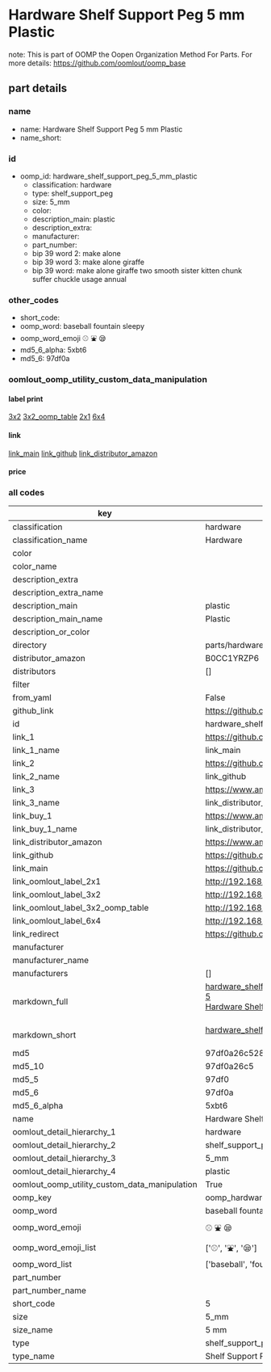 # Hardware Shelf Support Peg 5 mm Plastic  

note: This is part of OOMP the Oopen Organization Method For Parts. For more details: https://github.com/oomlout/oomp_base

##  part details
  







### name
* name: Hardware Shelf Support Peg 5 mm Plastic
* name_short: 
### id
* oomp_id: hardware_shelf_support_peg_5_mm_plastic
  * classification: hardware
  * type: shelf_support_peg
  * size: 5_mm
  * color: 
  * description_main: plastic
  * description_extra: 
  * manufacturer: 
  * part_number: 
  * bip 39 word 2: make alone
  * bip 39 word 3: make alone giraffe
  * bip 39 word: make alone giraffe two smooth sister kitten chunk suffer chuckle usage annual

### other_codes
* short_code: 
* oomp_word: baseball fountain sleepy
* oomp_word_emoji :baseball: :fountain: :sleepy:
* md5_6_alpha: 5xbt6
* md5_6: 97df0a






### oomlout_oomp_utility_custom_data_manipulation
#### label print
[3x2](http://192.168.1.245:1112/?label=oomp%205xbt6)
[3x2_oomp_table](http://192.168.1.108:1112/?label=oomp%205xbt6)
[2x1](http://192.168.1.242:1112/?label=oomp%205xbt6)
[6x4](http://192.168.1.55:1112/?label=oomp%205xbt6)    

#### link

[link_main](https://github.com/oomlout/oomlout_oomp_version_1_messy/tree/main/parts/hardware_shelf_support_peg_5_mm_plastic) [link_github](https://github.com/oomlout/oomlout_oomp_version_1_messy/tree/main/parts/hardware_shelf_support_peg_5_mm_plastic) [link_distributor_amazon](https://www.amazon.co.uk/dp/B0CC1YRZP6)                            

#### price







### all codes 
| key | value |  
| --- | --- |  
| classification | hardware |  
| classification_name | Hardware |  
| color |  |  
| color_name |  |  
| description_extra |  |  
| description_extra_name |  |  
| description_main | plastic |  
| description_main_name | Plastic |  
| description_or_color |   |  
| directory | parts/hardware_shelf_support_peg_5_mm_plastic |  
| distributor_amazon | B0CC1YRZP6 |  
| distributors | [] |  
| filter |  |  
| from_yaml | False |  
| github_link | https://github.com/oomlout/oomlout_oomp_part_src/tree/main/parts/hardware_shelf_support_peg_5_mm_plastic |  
| id | hardware_shelf_support_peg_5_mm_plastic |  
| link_1 | https://github.com/oomlout/oomlout_oomp_version_1_messy/tree/main/parts/hardware_shelf_support_peg_5_mm_plastic |  
| link_1_name | link_main |  
| link_2 | https://github.com/oomlout/oomlout_oomp_version_1_messy/tree/main/parts/hardware_shelf_support_peg_5_mm_plastic |  
| link_2_name | link_github |  
| link_3 | https://www.amazon.co.uk/dp/B0CC1YRZP6 |  
| link_3_name | link_distributor_amazon |  
| link_buy_1 | https://www.amazon.co.uk/dp/B0CC1YRZP6 |  
| link_buy_1_name | link_distributor_amazon |  
| link_distributor_amazon | https://www.amazon.co.uk/dp/B0CC1YRZP6 |  
| link_github | https://github.com/oomlout/oomlout_oomp_version_1_messy/tree/main/parts/hardware_shelf_support_peg_5_mm_plastic |  
| link_main | https://github.com/oomlout/oomlout_oomp_version_1_messy/tree/main/parts/hardware_shelf_support_peg_5_mm_plastic |  
| link_oomlout_label_2x1 | http://192.168.1.242:1112/?label=oomp%205xbt6 |  
| link_oomlout_label_3x2 | http://192.168.1.245:1112/?label=oomp%205xbt6 |  
| link_oomlout_label_3x2_oomp_table | http://192.168.1.108:1112/?label=oomp%205xbt6 |  
| link_oomlout_label_6x4 | http://192.168.1.55:1112/?label=oomp%205xbt6 |  
| link_redirect | https://github.com/oomlout/oomlout_oomp_version_1_messy/tree/main/parts/hardware_shelf_support_peg_5_mm_plastic |  
| manufacturer |  |  
| manufacturer_name |  |  
| manufacturers | [] |  
| markdown_full | [hardware_shelf_support_peg_5_mm_plastic](none)<br>[5](none)<br>[Hardware Shelf Support Peg 5 Mm Plastic](none)<br><br> |  
| markdown_short | [hardware_shelf_support_peg_5_mm_plastic](none)<br><br> |  
| md5 | 97df0a26c528af6b26667ebac441bc34 |  
| md5_10 | 97df0a26c5 |  
| md5_5 | 97df0 |  
| md5_6 | 97df0a |  
| md5_6_alpha | 5xbt6 |  
| name | Hardware Shelf Support Peg 5 mm Plastic |  
| oomlout_detail_hierarchy_1 | hardware |  
| oomlout_detail_hierarchy_2 | shelf_support_peg |  
| oomlout_detail_hierarchy_3 | 5_mm |  
| oomlout_detail_hierarchy_4 | plastic |  
| oomlout_oomp_utility_custom_data_manipulation | True |  
| oomp_key | oomp_hardware_shelf_support_peg_5_mm_plastic |  
| oomp_word | baseball fountain sleepy |  
| oomp_word_emoji | :baseball: :fountain: :sleepy: |  
| oomp_word_emoji_list | [':baseball:', ':fountain:', ':sleepy:'] |  
| oomp_word_list | ['baseball', 'fountain', 'sleepy'] |  
| part_number |  |  
| part_number_name |  |  
| short_code | 5 |  
| size | 5_mm |  
| size_name | 5 mm |  
| type | shelf_support_peg |  
| type_name | Shelf Support Peg |  
